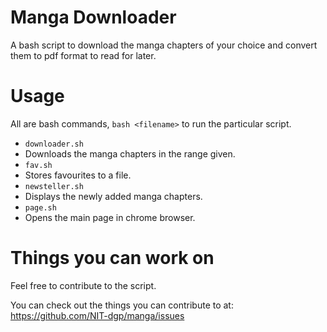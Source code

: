 Manga Downloader
================

A bash script to download the manga chapters of your choice and convert them to pdf format to read for later.

Usage
=====

All are bash commands, `bash <filename>` to run the particular script.
 * `downloader.sh`
  * Downloads the manga chapters in the range given.
 * `fav.sh`
  * Stores favourites to a file.
 * `newsteller.sh`
  * Displays the newly added manga chapters.
 * `page.sh`
  * Opens the main page in chrome browser.

Things you can work on
======================

Feel free to contribute to the script.

You can check out the things you can contribute to at: https://github.com/NIT-dgp/manga/issues
